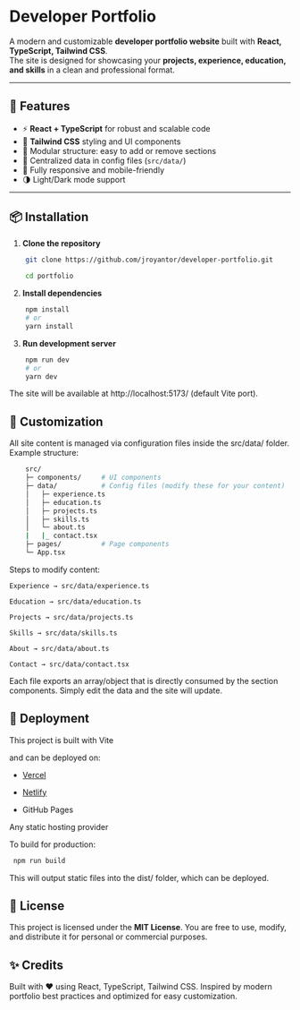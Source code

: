 # Developer Portfolio

A modern and customizable **developer portfolio website** built with **React, TypeScript, Tailwind CSS**.  
The site is designed for showcasing your **projects, experience, education, and skills** in a clean and professional format.

---

## 🚀 Features

- ⚡ **React + TypeScript** for robust and scalable code
- 🎨 **Tailwind CSS** styling and UI components
- 📂 Modular structure: easy to add or remove sections
- 📝 Centralized data in config files (`src/data/`)
- 📱 Fully responsive and mobile-friendly
- 🌗 Light/Dark mode support

---

## 📦 Installation

1. **Clone the repository**

```bash
    git clone https://github.com/jroyantor/developer-portfolio.git
    
    cd portfolio
```

2. **Install dependencies**

```bash
    npm install
    # or
    yarn install
```
3. **Run development server**

```bash
    npm run dev
    # or
    yarn dev
```

The site will be available at http://localhost:5173/ (default Vite port).


## 🔧 Customization

All site content is managed via configuration files inside the src/data/ folder.
Example structure:

```bash
    src/
    ├─ components/     # UI components
    ├─ data/           # Config files (modify these for your content)
    │   ├─ experience.ts
    │   ├─ education.ts
    │   ├─ projects.ts
    │   ├─ skills.ts
    │   └─ about.ts
    |   |_ contact.tsx
    ├─ pages/          # Page components
    └─ App.tsx
```

Steps to modify content:

    Experience → src/data/experience.ts

    Education → src/data/education.ts

    Projects → src/data/projects.ts

    Skills → src/data/skills.ts

    About → src/data/about.ts

    Contact → src/data/contact.tsx

Each file exports an array/object that is directly consumed by the section components.
Simply edit the data and the site will update.


## 📂 Deployment

This project is built with Vite

and can be deployed on:

- [Vercel](https://vercel.com/)

- [Netlify](https://www.netlify.com/)

- GitHub Pages

Any static hosting provider

To build for production:

```bash
 npm run build
```

This will output static files into the dist/ folder, which can be deployed.


## 📝 License

This project is licensed under the **MIT License**.
You are free to use, modify, and distribute it for personal or commercial purposes.

## ✨ Credits

Built with ❤️ using React, TypeScript, Tailwind CSS.
Inspired by modern portfolio best practices and optimized for easy customization.

